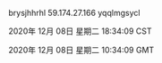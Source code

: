 brysjhhrhl 59.174.27.166 yqqlmgsycl

2020年 12月 08日 星期二 18:34:09 CST

2020年 12月 08日 星期二 10:34:09 GMT
